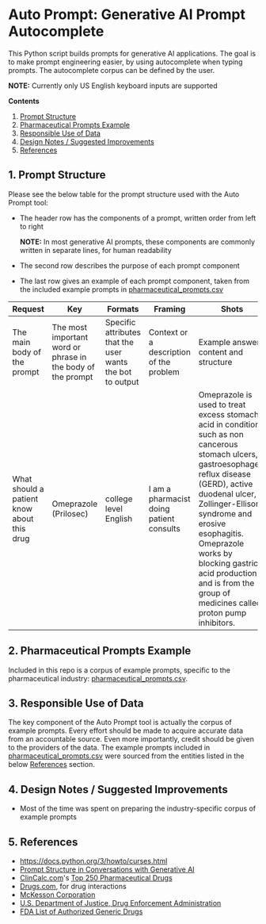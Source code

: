 # Auto Prompt: Generative AI Prompt Autocomplete

This Python script builds prompts for generative AI applications. The goal is to make
prompt engineering easier, by using autocomplete when typing prompts. The autocomplete
corpus can be defined by the user.

**NOTE:** Currently only US English keyboard inputs are supported

**Contents**
1. [Prompt Structure](#1-prompt-structure)
2. [Pharmaceutical Prompts Example](#2-pharmaceutical-prompts-example)
3. [Responsible Use of Data](#3-responsible-use-of-data)
4. [Design Notes / Suggested Improvements](#4-design-notes--suggested-improvements)
4. [References](#5-references)

## 1. Prompt Structure
Please see the below table for the prompt structure used with the Auto Prompt tool:
* The header row has the components of a prompt, written order from left to right

  **NOTE:** In most generative AI prompts, these components are commonly written in separate lines, for human readability

* The second row describes the purpose of each prompt component
* The last row gives an example of each prompt component, taken from the included example prompts in [pharmaceutical_prompts.csv](./pharmaceutical_prompts.csv)


|Request|Key|Formats|Framing|Shots|
|-------|---|-------|-------|-----|
|The main body of the prompt|The most important word or phrase in the body of the prompt|Specific attributes that the user wants the bot to output|Context or a description of the problem|Example answer content and structure|
|What should a patient know about this drug|Omeprazole (Prilosec)|college level English|I am a pharmacist doing patient consults|Omeprazole is used to treat excess stomach acid in conditions such as non cancerous stomach ulcers, gastroesophageal reflux disease (GERD), active duodenal ulcer, Zollinger-Ellison syndrome and erosive esophagitis. Omeprazole works by blocking gastric acid production and is from the group of medicines called proton pump inhibitors.|

## 2. Pharmaceutical Prompts Example
Included in this repo is a corpus of example prompts, specific to the pharmaceutical industry:
[pharmaceutical_prompts.csv](./pharmaceutical_prompts.csv).

## 3. Responsible Use of Data
The key component of the Auto Prompt tool is actually the corpus of example prompts. Every effort should be made to acquire accurate data from an accountable source. Even more importantly, credit should be given to the providers of the data. The example prompts included in [pharmaceutical_prompts.csv](./pharmaceutical_prompts.csv) were sourced from the entities listed in the below [References](#5-references)
section.

## 4. Design Notes / Suggested Improvements
* Most of the time was spent on preparing the industry-specific corpus of example prompts

## 5. References
* https://docs.python.org/3/howto/curses.html
* [Prompt Structure in Conversations with Generative AI](https://www.nngroup.com/articles/ai-prompt-structure/)
* [ClinCalc.com](https://clincalc.com)'s [Top 250 Pharmaceutical Drugs](https://clincalc.com/Downloads/Top250Drugs-DrugList.pdf)
* [Drugs.com](https://www.drugs.com), for drug interactions
* [McKesson Corporation](https://www.mckesson.com/Pharmaceutical-Distribution/)
* [U.S. Department of Justice, Drug Enforcement Administration](https://www.deadiversion.usdoj.gov/schedules/)
* [FDA List of Authorized Generic Drugs](https://www.fda.gov/drugs/abbreviated-new-drug-application-anda/fda-list-authorized-generic-drugs)